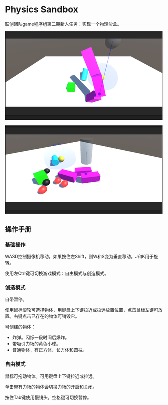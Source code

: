 # Physics Sandbox

联创团队game程序组第二期新人任务：实现一个物理沙盒。



![p1](/Documents/p1.png)



![p2](/Documents/p2.png)



## 操作手册

### 基础操作

WASD控制摄像机移动。如果按住左Shift，则W和S变为垂直移动。J和K用于旋转。

使用左Ctrl键可切换游戏模式：自由模式与创造模式。

### 创造模式

自带暂停。

使用鼠标滚轮可选择物体，用键盘上下键拉近或拉远放置位置，点击鼠标左键可放置。右键点击已存在的物体可销毁它。

可创建的物体：

* 炸弹。闪烁一段时间后爆炸。
* 带吸引力场的黄色小球。
* 普通物体，有正方体、长方体和圆柱。

### 自由模式

鼠标可拖动物体。可用键盘上下键拉近或拉远。

单击带有力场的物体会切换力场的开启和关闭。

按住Tab键使用慢镜头。空格键可切换暂停。

